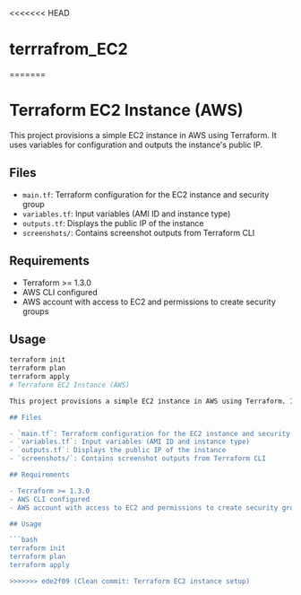 <<<<<<< HEAD
# terrrafrom_EC2
=======
# Terraform EC2 Instance (AWS)

This project provisions a simple EC2 instance in AWS using Terraform. It uses variables for configuration and outputs the instance's public IP.

## Files

- `main.tf`: Terraform configuration for the EC2 instance and security group
- `variables.tf`: Input variables (AMI ID and instance type)
- `outputs.tf`: Displays the public IP of the instance
- `screenshots/`: Contains screenshot outputs from Terraform CLI

## Requirements

- Terraform >= 1.3.0
- AWS CLI configured
- AWS account with access to EC2 and permissions to create security groups

## Usage

```bash
terraform init
terraform plan
terraform apply
# Terraform EC2 Instance (AWS)

This project provisions a simple EC2 instance in AWS using Terraform. It uses variables for configuration and outputs the instance's public IP.

## Files

- `main.tf`: Terraform configuration for the EC2 instance and security group
- `variables.tf`: Input variables (AMI ID and instance type)
- `outputs.tf`: Displays the public IP of the instance
- `screenshots/`: Contains screenshot outputs from Terraform CLI

## Requirements

- Terraform >= 1.3.0
- AWS CLI configured
- AWS account with access to EC2 and permissions to create security groups

## Usage

```bash
terraform init
terraform plan
terraform apply

>>>>>>> ede2f09 (Clean commit: Terraform EC2 instance setup)
